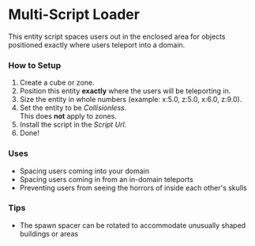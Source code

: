 # Multi-Script Loader
This entity script spaces users out in the enclosed area for objects positioned exactly where users teleport into a domain.

### How to Setup
1. Create a cube or zone.
2. Position this entity **exactly** where the users will be teleporting in.
3. Size the entity in whole numbers (example: x:5.0, z:5.0, x:6.0, z:9.0).
4. Set the entity to be _Collisionless_.  
  This does **not** apply to zones.
5. Install the script in the _Script Url_.
6. Done!

### Uses

* Spacing users coming into your domain
* Spacing users coming in from an in-domain teleports
* Preventing users from seeing the horrors of inside each other's skulls

### Tips
* The spawn spacer can be rotated to accommodate unusually shaped buildings or areas